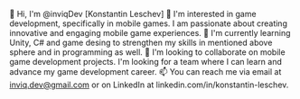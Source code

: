 👋 Hi, I'm @inviqDev [Konstantin Leschev]
👀 I'm interested in game development, specifically in mobile games. I am passionate about creating innovative and engaging mobile game experiences.
🌱 I'm currently learning Unity, C# and game desing to strengthen my skills in mentioned above sphere and in programming as well.
💞️ I'm looking to collaborate on mobile game development projects. I'm looking for a team where I can learn and advance my game development career.
📫 You can reach me via email at inviq.dev@gmail.com or on LinkedIn at linkedin.com/in/konstantin-leschev.

<!---
inviqDev/inviqDev is a ✨ special ✨ repository because its `README.md` (this file) appears on your GitHub profile.
You can click the Preview link to take a look at your changes.
--->
